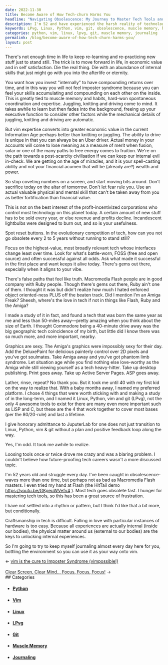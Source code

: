 ```yaml
---
date: 2022-11-30
title: Become Aware of How Tech-churn Harms You
headline: "Navigating Obsolescence: My Journey to Master Tech Tools and Stay Ahead of the Curve"
description: I'm 52 and have experienced the harsh reality of technological obsolescence. To future-proof my tech career, I have decided to focus on developing skills that can't be taken away, such as muscle memory and habits. I have also chosen to focus on tech that changes the least over time, and created the term LPvg (Linux, Python, vim and git) to highlight four essential tools. I'm journaling almost every day to help others learn these tools, so they can stay ahead.
keywords: LPvg, Linux, Python, vim, git, obsolescence, muscle memory, habits, Information Age, tech career, future-proofing, journaling, tech tools, relearn, repractice
categories: python, vim, linux, lpvg, git, muscle memory, journaling
permalink: /blog/become-aware-of-how-tech-churn-harms-you/
layout: post
---
```



There's not enough time in life to keep re-learning and re-practicing new stuff
just to stand still. The trick is to move forward in life, in economic value
and in self satisfaction. Die the real thing. Die with an abundance of internal
skills that just might go with you into the afterlife or eternity.

You want how you invest "internally" to have compounding returns over time, and
in this way you will not feel imposter syndrome because you can feel your
skills accumulating and compounding on each other on the inside. This is
greatly tied to muscle memory and habits, hard-won spontaneous coordination and
expertise. Juggling, knitting and driving come to mind. It takes awhile to
learn but then fades into the background, freeing up your executive function to
consider other factors while the mechanical details of juggling, knitting and
driving are automatic.

But vim expertise converts into greater economic value in the current
Information Age perhaps better than knitting or juggling. The ability to drive
is unique in that you can always be an Uber driver. Actual money in your
accounts will come to lose meaning as a measure of merit when fusion, solar or
one of the many paths to free energy comes to fruition. We're on the path
towards a post-scarcity civilisation if we can keep our internal evil in-check.
We are getting on the age of miracles, and it is your spell-casting ability and
not your financial acumen that will be (already are?) wealth and power.

So stop coveting numbers on a screen, and start moving bits around. Don't
sacrifice today on the altar of tomorrow. Don't let fear rule you. Use an
actual valuable physical and mental skill that can't be taken away from you as
better fortification than financial value.

This is not on the best interest of the profit-incentivized corporations who
control most technology on this planet today. A certain amount of new stuff has
to be sold every year, or else revenue and profits decline. Incandescent
lightbulbs were designed to burn out, and so is your usefulness.

Spot reset buttons. In the evolutionary competition of tech, how can you not go
obsolete every 2 to 5 years without running to stand still?

Focus on the highest-value, most broadly relevant tech whose interfaces change
least over time. Look for what's battle-worn, FOSS (free and open source) and
often successful against all odds. Ask what made it successful in the first
place and want keeps it alive today. There's gems out there, especially when it
aligns to your vibe.

There's false paths that feel like truth. Macromedia Flash people are in good
company with Ruby people. Though there's gems out there, Ruby ain't one of
them. I thought it was but didn't realize how much I hated enforced object
oriented-ness PLUS off the beaten track. Did I mention I'm an Amiga Freak?
Sheesh, where's the love in tech if not in things like Flash, Ruby and the
Amiga?

I made a study of it in fact, and found a tech that was born the same year as
me and less than 50-miles away—pretty amazing when you think about the size of
Earth. I thought Commodore being a 40-minute drive away was the big geographic
tech coincidence of my birth, but little did I know there was so much more, and
more important, nearby.

Graphics are sexy. The Amiga's graphics were  impossibly sexy for their day.
Add the DeluxePaint for delicious painterly control over 2D pixels and you've
got soulmates. Take Amiga away and you've got phantom limb syndrome. Let
situation age while you find nothing else love-worthy as the Amiga while still
viewing yourself as a tech heavy-hitter. Take up desktop publishing. Print goes
away. Take up Active Server Pages. ASP goes away.

Lather, rinse, repeat? No thank you. But it took me until 40 with my first kid
on the way to realize that. With a baby months away, I named my preferred
platform. I chose 4 things that were worth sticking with and making a study of
in the long-term, and I named it Linux, Python, vim and git (LPvg), not the
only 4 awesome tools to exist for there are many even more important such as
LISP and C, but these are the 4 that work together to cover most bases (per the
80/20-rule) and last a lifetime.

I give honorary admittance to JuputerLab for one does not just transition to
Linux, Python, vim & git without a plan and positive feedback loop along the
way.

Yes, I'm odd. It took me awhile to realize.

Loosing tools once or twice drove me crazy and was a blaring problem. I
couldn't believe how future-proofing tech careers wasn't a more discussed
topic.

I'm 52 years old and struggle every day. I've been caught in obsolescence-waves
more than one time, but perhaps not as bad as Macromedia Flash masters. I even
tried my hand at Flash (the HitTail demo https://youtu.be/GKgeuWVefv4 ). Most
tech goes obsolete fast. I hunger for mastering tech tools, so this has been a
great source of frustration.

I have not settled into a rhythm or pattern, but I think I'd like that a bit
more, but conditionally.

Craftsmanship in tech is difficult. Falling in love with particular instances
of hardware is too easy. Because all experiences are actually internal (inside
our bodies), the physical matter around us (external to our bodies) are the
keys to unlocking internal experiences.

So I'm going to try to keep myself journaling almost every day here for you,
bottling the environment so you can use it as your way onto vim.


<div class="arrow-links"><div class="post-nav-prev"><span class="arrow">&larr;&nbsp;</span><a href="/blog/vim-is-the-cure-to-imposter-syndrome-vimpossible/">vim is the cure to Imposter Syndrome (vimpossible!)</a></div> &nbsp; <div class="post-nav-next"><a href="/blog/clear-screen-clear-mind-focus-focus-focus/">Clear Screen, Clear Mind... Focus, Focus, Focus!</a><span class="arrow">&nbsp;&rarr;</span></div></div>
## Categories

<ul>
<li><h4><a href='/python/'>Python</a></h4></li>
<li><h4><a href='/vim/'>Vim</a></h4></li>
<li><h4><a href='/linux/'>Linux</a></h4></li>
<li><h4><a href='/lpvg/'>LPvg</a></h4></li>
<li><h4><a href='/git/'>Git</a></h4></li>
<li><h4><a href='/muscle-memory/'>Muscle Memory</a></h4></li>
<li><h4><a href='/journaling/'>Journaling</a></h4></li></ul>